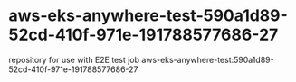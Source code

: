 # aws-eks-anywhere-test-590a1d89-52cd-410f-971e-191788577686-27
repository for use with E2E test job aws-eks-anywhere-test:590a1d89-52cd-410f-971e-191788577686-27
